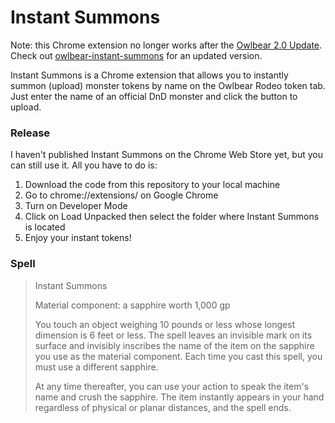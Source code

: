 # Instant Summons
Note: this Chrome extension no longer works after the [Owlbear 2.0 Update](https://blog.owlbear.rodeo/owlbear-rodeo-2-0-timeline-update/). Check out [owlbear-instant-summons](https://github.com/christian-doucette/owlbear-instant-summons) for an updated version.


Instant Summons is a Chrome extension that allows you to instantly summon (upload) monster tokens by name on the Owlbear Rodeo token tab. Just enter the name of an official DnD monster and click the button to upload.

### Release
I haven't published Instant Summons on the Chrome Web Store yet, but you can still use it. All you have to do is:
1. Download the code from this repository to your local machine
2. Go to chrome://extensions/ on Google Chrome
3. Turn on Developer Mode
4. Click on Load Unpacked then select the folder where Instant Summons is located
5. Enjoy your instant tokens!

### Spell
> Instant Summons
>
> Material component: a sapphire worth 1,000 gp
>
>You touch an object weighing 10 pounds or less whose longest dimension is 6 feet or less. The spell leaves an invisible mark on its surface and invisibly inscribes the name of the item on the sapphire you use as the material component. Each time you cast this spell, you must use a different sapphire.
>
>At any time thereafter, you can use your action to speak the item's name and crush the sapphire. The item instantly appears in your hand regardless of physical or planar distances, and the spell ends.
